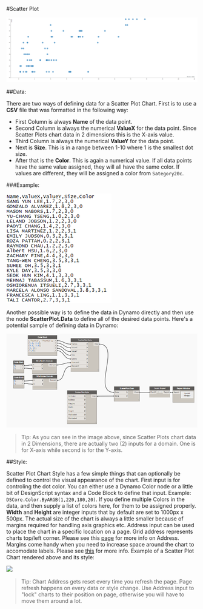 #Scatter Plot

![](scatterPlot/scatterPlotImage.PNG)

##Data:

There are two ways of defining data for a Scatter Plot Chart. First is to use a <b>CSV</b> file that was formatted in the following way: 

* First Column is always <b>Name</b> of the data point.
* Second Column is always the numerical <b>ValueX</b> for the data point. Since Scatter Plots chart data in 2 dimensions this is the X-axis value.
* Third Column is always the numerical <b>ValueY</b> for the data point.
* Next is <b>Size</b>. This is in a range between 1-10 where 1 is the smallest dot size.
* After that is the <b>Color</b>. This is again a numerical value. If all data points have the same value assigned, they will all have the same color. If values are different, they will be assigned a color from `Sategory20c`. 

###Example: 

![](scatterPlot/dataSample.PNG)

Another possible way is to define the data in Dynamo directly and then use the node <b>ScatterPlot.Data</b> to define all of the desired data points. Here's a potential sample of defining data in Dynamo:

![](scatterPlot/dataManual.PNG)

<blockquote>
Tip: As you can see in the image above, since Scatter Plots chart data in 2 Dimensions, there are actually two (2) inputs for a domain. One is for X-axis while second is for the Y-axis. 
</blockquote>

##Style:

Scatter Plot Chart Style has a few simple things that can optionally be defined to control the visual appearance of the chart. First input is for controling the dot color. You can either use a Dynamo Color node or a little bit of DesignScript syntax and a Code Block to define that input. Example: `DSCore.Color.ByARGB(1,220,180,20)`. If you define multiple Colors in the data, and then supply a list of colors here, for them to be assigned properly. <b>Width</b> and <b>Height</b> are integer inputs that by default are set to 1000px x 500px. The actual size of the chart is always a little smaller because of margins required for handling axis graphics etc. Address input can be used to place the chart in a specific location on a page. Grid address represents charts top/left corner. Please see this [page](address.md) for more info on Address. Margins come handy when you need to increase space around the chart to accomodate labels. Please see [this](margins.md) for more info. Example of a Scatter Plot Chart rendered above and its style: 

![](scatterPlot/style.PNG)

<blockquote>
Tip: Chart Address gets reset every time you refresh the page. Page refresh happens on every data or style change. Use Address input to "lock" charts to their position on page, otherwise you will have to move them around a lot.
</blockquote>
